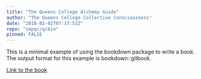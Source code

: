 ```yaml
---
title: "The Queens College Alchemy Guide"
author: "The Queens College Collective Consciousness"
date: "2018-02-02T07:17:52Z"
repo: "sepqc/qcbio"
pinned: FALSE
---
```


This is a minimal example of using the bookdown package to write a book. The output format for this example is bookdown::gitbook.

[Link to the book](https://bookdown.org/gdia/queens-college-chem-guide/)
